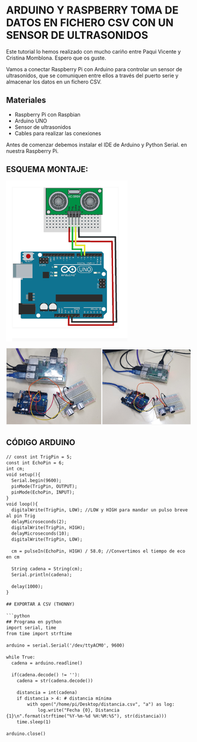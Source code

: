 # ARDUINO Y RASPBERRY TOMA DE DATOS EN FICHERO CSV CON UN SENSOR DE ULTRASONIDOS

Este tutorial lo hemos realizado con mucho cariño entre Paqui Vicente y Cristina Momblona. Espero que os guste.

Vamos a conectar Raspberry Pi con Arduino para controlar un sensor de ultrasonidos, que se comuniquen entre ellos a través del puerto serie y almacenar los datos en un fichero CSV.

## Materiales

- Raspberry Pi con Raspbian
- Arduino UNO
- Sensor de ultrasonidos
- Cables para realizar las conexiones

Antes de comenzar debemos instalar el IDE de Arduino  y  Python Serial.
en nuestra Raspberry Pi.

## ESQUEMA MONTAJE:

![](foto1.PNG)

![](foto2.PNG)

## CÓDIGO ARDUINO

```arduino
// const int TrigPin = 5; 
const int EchoPin = 6; 
int cm; 
void setup(){ 
  Serial.begin(9600); 
  pinMode(TrigPin, OUTPUT); 
  pinMode(EchoPin, INPUT); 
} 
void loop(){ 
  digitalWrite(TrigPin, LOW); //LOW y HIGH para mandar un pulso breve al pin Trig
  delayMicroseconds(2); 
  digitalWrite(TrigPin, HIGH); 
  delayMicroseconds(10); 
  digitalWrite(TrigPin, LOW); 
 
  cm = pulseIn(EchoPin, HIGH) / 58.0; //Convertimos el tiempo de eco en cm
 
  String cadena = String(cm);
  Serial.println(cadena);
 
  delay(1000); 
}

## EXPORTAR A CSV (THONNY)

```python
## Programa en python
import serial, time
from time import strftime
 
arduino = serial.Serial('/dev/ttyACM0', 9600)
 
while True:
  cadena = arduino.readline()
  
  if(cadena.decode() != ''):
    cadena = str(cadena.decode())
       
    distancia = int(cadena)
    if distancia > 4: # distancia mínima
        with open("/home/pi/Desktop/distancia.csv", "a") as log:
            log.write("Fecha {0}, Distancia {1}\n".format(strftime("%Y-%m-%d %H:%M:%S"), str(distancia)))
    time.sleep(1)
 
arduino.close()


